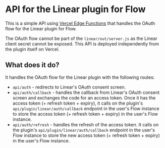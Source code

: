 # API for the Linear plugin for Flow

This is a simple API using [Vercel Edge Functions](https://vercel.com/docs/concepts/functions/edge-functions/quickstart) that handles the OAuth flow for the Linear plugin for Flow.

The OAuth flow cannot be part of the `linear/out/server.js` as the Linear client secret cannot be exposed. This API is deployed independently from the plugin itself on Vercel.

## What does it do?

It handles the OAuth flow for the Linear plugin with the following routes:

- `api/auth` - redirects to Linear's OAuth consent screen.
- `api/auth/callback` - handles the callback from Linear's OAuth consent screen and exchanges the code for an access token. Once it has the access token (+ refresh token + expiry), it calls on the plugin's `api/plugin/linear/auth/callback` endpoint in the user's Flow instance to store the access token (+ refresh token + expiry) in the user's Flow instance.
- `api/auth/refresh` - handles the refresh of the access token. It calls on the plugin's `api/plugin/linear/auth/callback` endpoint in the user's Flow instance to store the new access token (+ refresh token + expiry) in the user's Flow instance.